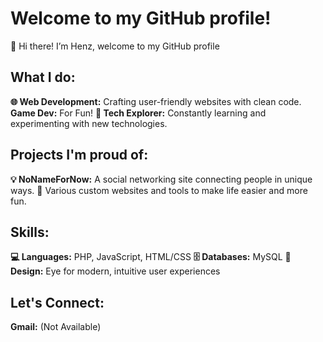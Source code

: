 # Welcome to my GitHub profile!

👋 Hi there! I’m Henz, welcome to my GitHub profile

## What I do:

**🌐 Web Development:** Crafting user-friendly websites with clean code.
**Game Dev:** For Fun!
**🚀 Tech Explorer:** Constantly learning and experimenting with new technologies.

## Projects I'm proud of:

**💡 NoNameForNow:** A social networking site connecting people in unique ways.
🔧 Various custom websites and tools to make life easier and more fun.

## Skills:

**💻 Languages:** PHP, JavaScript, HTML/CSS
**🗄️ Databases:** MySQL
**🎨 Design:** Eye for modern, intuitive user experiences

## Let's Connect:

**Gmail:** (Not Available)
